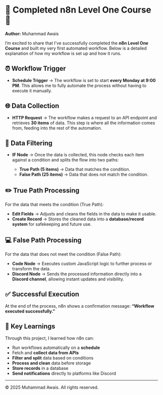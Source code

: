 # 🎉 Completed n8n Level One Course 🎉

**Author:** Muhammad Awais

I’m excited to share that I've successfully completed the **n8n Level One Course** and built my very first automated workflow. Below is a detailed explanation of how my workflow is set up and how it runs.

## ⏰ Workflow Trigger

* **Schedule Trigger** → The workflow is set to start **every Monday at 9:00 PM**. This allows me to fully automate the process without having to execute it manually.

## 🌐 Data Collection

* **HTTP Request** → The workflow makes a request to an API endpoint and retrieves **30 items** of data. This step is where all the information comes from, feeding into the rest of the automation.

## 🔀 Data Filtering

* **IF Node** → Once the data is collected, this node checks each item against a condition and splits the flow into two paths:

  * **True Path (5 items)** → Data that matches the condition.
  * **False Path (25 items)** → Data that does not match the condition.

## ✏️ True Path Processing

For the data that meets the condition (True Path):

* **Edit Fields** → Adjusts and cleans the fields in the data to make it usable.
* **Create Record** → Stores the cleaned data into a **database/record system** for safekeeping and future use.

## 💻 False Path Processing

For the data that does not meet the condition (False Path):

* **Code Node** → Executes custom JavaScript logic to further process or transform the data.
* **Discord Node** → Sends the processed information directly into a **Discord channel**, allowing instant updates and visibility.

## ✅ Successful Execution

At the end of the process, n8n shows a confirmation message: **“Workflow executed successfully.”** 

## 🚀 Key Learnings

Through this project, I learned how n8n can:

* Run workflows automatically on a **schedule**
* Fetch and **collect data from APIs**
* **Filter and split** data based on conditions
* **Process and clean** data before storage
* **Store records** in a database
* **Send notifications** directly to platforms like Discord

---

© 2025 Muhammad Awais. All rights reserved.
